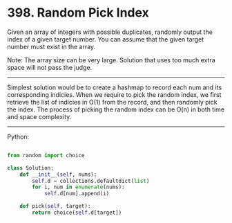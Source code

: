 # 398. Random Pick Index

Given an array of integers with possible duplicates, randomly output the index
of a given target number. You can assume that the given target number must
exist in the array.

Note:
The array size can be very large. Solution that uses too much extra space will
not pass the judge.

---

Simplest solution would be to create a hashmap to record each num and its
corresponding indicies. When we require to pick the random index, we first
retrieve the list of indicies in O(1) from the record, and then randomly pick
the index. The process of picking the random index can be O(n) in both time and
space complexity.

---

Python:

```python

from random import choice

class Solution:
    def __init__(self, nums):
        self.d = collections.defaultdict(list)
        for i, num in enumerate(nums):
            self.d[num].append(i)

    def pick(self, target):
        return choice(self.d[target])
```
